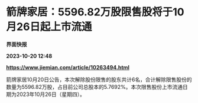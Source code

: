 # 箭牌家居：5596.82万股限售股将于10月26日起上市流通
**界面快报**

**2023-10-20 12:48**

**https://www.jiemian.com/article/10263494.html**

箭牌家居10月20日公告，本次解除股份限售的股东共计6名，合计解除限售股份的数量为5596.82万股，占目前公司总股本的5.7692%。本次限售股份上市流通日期为2023年10月26日（星期四）。